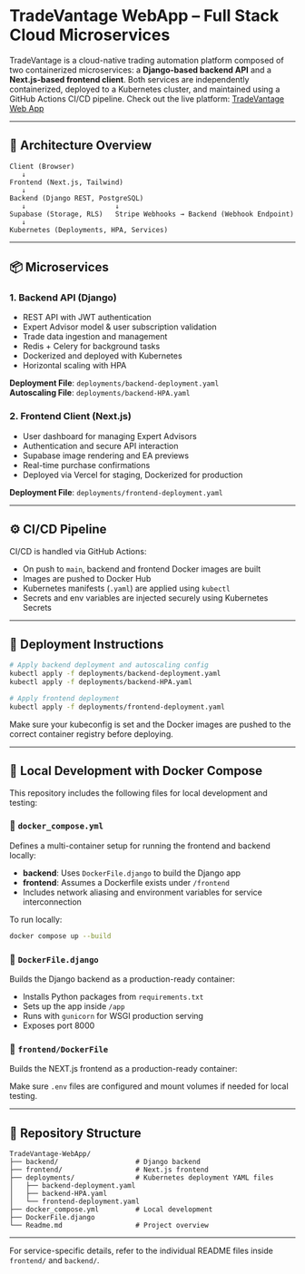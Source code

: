 

# TradeVantage WebApp – Full Stack Cloud Microservices

TradeVantage is a cloud-native trading automation platform composed of two containerized microservices: a **Django-based backend API** and a **Next.js-based frontend client**. Both services are independently containerized, deployed to a Kubernetes cluster, and maintained using a GitHub Actions CI/CD pipeline.
Check out the live platform: [TradeVantage Web App](https://tradevantage-webapp-1.onrender.com/)

---

## 🧱 Architecture Overview

```
Client (Browser)
   ↓
Frontend (Next.js, Tailwind)
   ↓
Backend (Django REST, PostgreSQL)
   ↓                      ↓
Supabase (Storage, RLS)   Stripe Webhooks → Backend (Webhook Endpoint)
   ↓
Kubernetes (Deployments, HPA, Services)
```

---

## 📦 Microservices

### 1. **Backend API (Django)**
- REST API with JWT authentication
- Expert Advisor model & user subscription validation
- Trade data ingestion and management
- Redis + Celery for background tasks
- Dockerized and deployed with Kubernetes
- Horizontal scaling with HPA

**Deployment File**: `deployments/backend-deployment.yaml`  
**Autoscaling File**: `deployments/backend-HPA.yaml`

### 2. **Frontend Client (Next.js)**
- User dashboard for managing Expert Advisors
- Authentication and secure API interaction
- Supabase image rendering and EA previews
- Real-time purchase confirmations
- Deployed via Vercel for staging, Dockerized for production

**Deployment File**: `deployments/frontend-deployment.yaml`

---

## ⚙️ CI/CD Pipeline

CI/CD is handled via GitHub Actions:

- On push to `main`, backend and frontend Docker images are built
- Images are pushed to Docker Hub
- Kubernetes manifests (`.yaml`) are applied using `kubectl`
- Secrets and env variables are injected securely using Kubernetes Secrets

---

## 🚀 Deployment Instructions

```bash
# Apply backend deployment and autoscaling config
kubectl apply -f deployments/backend-deployment.yaml
kubectl apply -f deployments/backend-HPA.yaml

# Apply frontend deployment
kubectl apply -f deployments/frontend-deployment.yaml
```

Make sure your kubeconfig is set and the Docker images are pushed to the correct container registry before deploying.

---

## 🐳 Local Development with Docker Compose

This repository includes the following files for local development and testing:

### 🔹 `docker_compose.yml`
Defines a multi-container setup for running the frontend and backend locally:
- **backend**: Uses `DockerFile.django` to build the Django app
- **frontend**: Assumes a Dockerfile exists under `/frontend`
- Includes network aliasing and environment variables for service interconnection

To run locally:
```bash
docker compose up --build
```

### 🔹 `DockerFile.django`
Builds the Django backend as a production-ready container:
- Installs Python packages from `requirements.txt`
- Sets up the app inside `/app`
- Runs with `gunicorn` for WSGI production serving
- Exposes port 8000

### 🔹 `frontend/DockerFile`
Builds the NEXT.js frontend as a production-ready container:


Make sure `.env` files are configured and mount volumes if needed for local testing.

---

## 📁 Repository Structure

```text
TradeVantage-WebApp/
├── backend/                   # Django backend
├── frontend/                  # Next.js frontend
├── deployments/               # Kubernetes deployment YAML files
│   ├── backend-deployment.yaml
│   ├── backend-HPA.yaml
│   └── frontend-deployment.yaml
├── docker_compose.yml         # Local development
├── DockerFile.django
└── Readme.md                  # Project overview
```

---

For service-specific details, refer to the individual README files inside `frontend/` and `backend/`.
